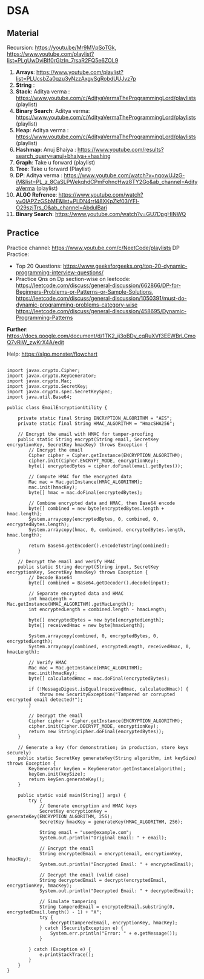 # DSA



## Material

Recursion: https://youtu.be/Mr9MVpSoTGk, https://www.youtube.com/playlist?list=PLgUwDviBIf0rGlzIn_7rsaR2FQ5e6ZOL9
1. **Arrays**: https://www.youtube.com/playlist?list=PLUcsbZa0qzu3yNzzAxgvSgRobdUUJvz7p
2. **String**  : 
3. **Stack**: Aditya verma : https://www.youtube.com/c/AdityaVermaTheProgrammingLord/playlists (playlist)
4. **Binary Search**: Aditya verma: https://www.youtube.com/c/AdityaVermaTheProgrammingLord/playlists (playlist)
5. **Heap**: Aditya verma : https://www.youtube.com/c/AdityaVermaTheProgrammingLord/playlists (playlist)
6. **Hashmap**: Anuj Bhaiya : https://www.youtube.com/results?search_query=anuj+bhaiya++hashing
7. **Graph**: Take u forward (playlist)
8. **Tree**:  Take u forward (Playlist)
9. **DP**: Aditya verma : https://www.youtube.com/watch?v=nqowUJzG-iM&list=PL_z_8CaSLPWekqhdCPmFohncHwz8TY2Go&ab_channel=AdityaVerma  (playlist)
10. **ALGO Refrence**: https://www.youtube.com/watch?v=0IAPZzGSbME&list=PLDN4rrl48XKpZkf03iYFl-O29szjTrs_O&ab_channel=AbdulBari
11. **Binary Search**: https://www.youtube.com/watch?v=GU7DpgHINWQ



## Practice


Practice channel: https://www.youtube.com/c/NeetCode/playlists
DP Practice:
- Top 20 Questions: https://www.geeksforgeeks.org/top-20-dynamic-programming-interview-questions/
- Practice Qns on Dp section-wise on leetcode:  https://leetcode.com/discuss/general-discussion/662866/DP-for-Beginners-Problems-or-Patterns-or-Sample-Solutions,                                                         https://leetcode.com/discuss/general-discussion/1050391/must-do-dynamic-programming-problems-category-wise
  https://leetcode.com/discuss/general-discussion/458695/Dynamic-Programming-Patterns


**Further**: https://docs.google.com/document/d/1TK2_ij3oBDy_cqRuXVf3EEWBrLCmoQ7vRiW_zwKrX4A/edit

Help: https://algo.monster/flowchart



```

import javax.crypto.Cipher;
import javax.crypto.KeyGenerator;
import javax.crypto.Mac;
import javax.crypto.SecretKey;
import javax.crypto.spec.SecretKeySpec;
import java.util.Base64;

public class EmailEncryptionUtility {

    private static final String ENCRYPTION_ALGORITHM = "AES";
    private static final String HMAC_ALGORITHM = "HmacSHA256";

    // Encrypt the email with HMAC for tamper-proofing
    public static String encrypt(String email, SecretKey encryptionKey, SecretKey hmacKey) throws Exception {
        // Encrypt the email
        Cipher cipher = Cipher.getInstance(ENCRYPTION_ALGORITHM);
        cipher.init(Cipher.ENCRYPT_MODE, encryptionKey);
        byte[] encryptedBytes = cipher.doFinal(email.getBytes());

        // Compute HMAC for the encrypted data
        Mac mac = Mac.getInstance(HMAC_ALGORITHM);
        mac.init(hmacKey);
        byte[] hmac = mac.doFinal(encryptedBytes);

        // Combine encrypted data and HMAC, then Base64 encode
        byte[] combined = new byte[encryptedBytes.length + hmac.length];
        System.arraycopy(encryptedBytes, 0, combined, 0, encryptedBytes.length);
        System.arraycopy(hmac, 0, combined, encryptedBytes.length, hmac.length);

        return Base64.getEncoder().encodeToString(combined);
    }

    // Decrypt the email and verify HMAC
    public static String decrypt(String input, SecretKey encryptionKey, SecretKey hmacKey) throws Exception {
        // Decode Base64
        byte[] combined = Base64.getDecoder().decode(input);

        // Separate encrypted data and HMAC
        int hmacLength = Mac.getInstance(HMAC_ALGORITHM).getMacLength();
        int encryptedLength = combined.length - hmacLength;

        byte[] encryptedBytes = new byte[encryptedLength];
        byte[] receivedHmac = new byte[hmacLength];

        System.arraycopy(combined, 0, encryptedBytes, 0, encryptedLength);
        System.arraycopy(combined, encryptedLength, receivedHmac, 0, hmacLength);

        // Verify HMAC
        Mac mac = Mac.getInstance(HMAC_ALGORITHM);
        mac.init(hmacKey);
        byte[] calculatedHmac = mac.doFinal(encryptedBytes);

        if (!MessageDigest.isEqual(receivedHmac, calculatedHmac)) {
            throw new SecurityException("Tampered or corrupted encrypted email detected!");
        }

        // Decrypt the email
        Cipher cipher = Cipher.getInstance(ENCRYPTION_ALGORITHM);
        cipher.init(Cipher.DECRYPT_MODE, encryptionKey);
        return new String(cipher.doFinal(encryptedBytes));
    }

    // Generate a key (for demonstration; in production, store keys securely)
    public static SecretKey generateKey(String algorithm, int keySize) throws Exception {
        KeyGenerator keyGen = KeyGenerator.getInstance(algorithm);
        keyGen.init(keySize);
        return keyGen.generateKey();
    }

    public static void main(String[] args) {
        try {
            // Generate encryption and HMAC keys
            SecretKey encryptionKey = generateKey(ENCRYPTION_ALGORITHM, 256);
            SecretKey hmacKey = generateKey(HMAC_ALGORITHM, 256);

            String email = "user@example.com";
            System.out.println("Original Email: " + email);

            // Encrypt the email
            String encryptedEmail = encrypt(email, encryptionKey, hmacKey);
            System.out.println("Encrypted Email: " + encryptedEmail);

            // Decrypt the email (valid case)
            String decryptedEmail = decrypt(encryptedEmail, encryptionKey, hmacKey);
            System.out.println("Decrypted Email: " + decryptedEmail);

            // Simulate tampering
            String tamperedEmail = encryptedEmail.substring(0, encryptedEmail.length() - 1) + "X";
            try {
                decrypt(tamperedEmail, encryptionKey, hmacKey);
            } catch (SecurityException e) {
                System.err.println("Error: " + e.getMessage());
            }

        } catch (Exception e) {
            e.printStackTrace();
        }
    }
}


```

